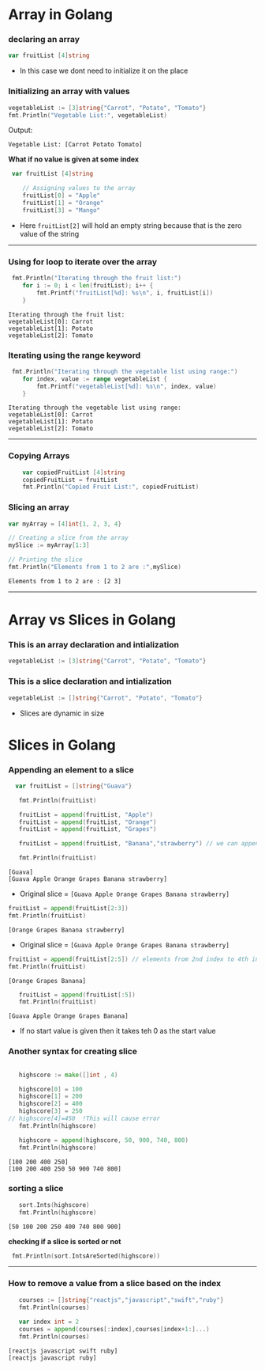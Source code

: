 # Array in Golang
### declaring an array
```go
var fruitList [4]string 
```
- In this case we dont need to initialize it on the place 

### Initializing an array with values
```go
vegetableList := [3]string{"Carrot", "Potato", "Tomato"}
fmt.Println("Vegetable List:", vegetableList)
```

Output:
```
Vegetable List: [Carrot Potato Tomato]
```
**What if no value is given at some index**
```go
 var fruitList [4]string 

    // Assigning values to the array
    fruitList[0] = "Apple"
    fruitList[1] = "Orange"
    fruitList[3] = "Mango"

```
- Here `fruitList[2]` will hold an empty string because that is the zero value of the string
--------------------------------------------------------------------------------------------
### Using for loop to iterate over the array
```go
 fmt.Println("Iterating through the fruit list:")
    for i := 0; i < len(fruitList); i++ {
        fmt.Printf("fruitList[%d]: %s\n", i, fruitList[i])
    }
```
```
Iterating through the fruit list:
vegetableList[0]: Carrot
vegetableList[1]: Potato
vegetableList[2]: Tomato
```


### Iterating using the range keyword
```go
 fmt.Println("Iterating through the vegetable list using range:")
    for index, value := range vegetableList {
        fmt.Printf("vegetableList[%d]: %s\n", index, value)
    }
```

```
Iterating through the vegetable list using range:
vegetableList[0]: Carrot
vegetableList[1]: Potato
vegetableList[2]: Tomato
```

--------------------------------------------------------------------------------------------

### Copying Arrays
```go
    var copiedFruitList [4]string
    copiedFruitList = fruitList
    fmt.Println("Copied Fruit List:", copiedFruitList)

```

### Slicing an array
```go
var myArray = [4]int{1, 2, 3, 4}

// Creating a slice from the array
mySlice := myArray[1:3]

// Printing the slice
fmt.Println("Elements from 1 to 2 are :",mySlice) 
```
```
Elements from 1 to 2 are : [2 3]
```
----------------------------------------------------------------------------------------------------------


# Array vs Slices in Golang
### This is an array declaration and intialization
```go
vegetableList := [3]string{"Carrot", "Potato", "Tomato"}

```

### This is a slice declaration and intialization
```go
vegetableList := []string{"Carrot", "Potato", "Tomato"}

```
* Slices are dynamic in size 


# Slices in Golang


### Appending an element to a slice
```go
  var fruitList = []string{"Guava"}

   fmt.Println(fruitList)

   fruitList = append(fruitList, "Apple")
   fruitList = append(fruitList, "Orange")
   fruitList = append(fruitList, "Grapes")

   fruitList = append(fruitList, "Banana","strawberry") // we can append multiple elements

   fmt.Println(fruitList)
```
```
[Guava]
[Guava Apple Orange Grapes Banana strawberry]
```
* Original slice = `[Guava Apple Orange Grapes Banana strawberry]`

```go
fruitList = append(fruitList[2:3])
fmt.Println(fruitList)
```

```
[Orange Grapes Banana strawberry]
```

* Original slice = `[Guava Apple Orange Grapes Banana strawberry]`
```go
fruitList = append(fruitList[2:5]) // elements from 2nd index to 4th index
fmt.Println(fruitList)
```
```
[Orange Grapes Banana]
```

```go
   fruitList = append(fruitList[:5])
   fmt.Println(fruitList)
```
```
[Guava Apple Orange Grapes Banana]
```
* If no start value is given then it takes teh 0 as the start value 


### Another syntax for creating slice 
```go

   highscore := make([]int , 4)

   highscore[0] = 100
   highscore[1] = 200
   highscore[2] = 400
   highscore[3] = 250
// highscore[4]=450  !This will cause error
   fmt.Println(highscore)

   highscore = append(highscore, 50, 900, 740, 800)
   fmt.Println(highscore)

```

```
[100 200 400 250]
[100 200 400 250 50 900 740 800]
```


### sorting a slice 

```go
   sort.Ints(highscore)
   fmt.Println(highscore)
```

```
[50 100 200 250 400 740 800 900]
```


**checking if a slice is sorted or not**
```go
 fmt.Println(sort.IntsAreSorted(highscore))
```

-----------------------------------------------------------
### How to remove a value from a slice based on the index 

```go
   courses := []string{"reactjs","javascript","swift","ruby"}
   fmt.Println(courses)
   
   var index int = 2 
   courses = append(courses[:index],courses[index+1:]...)
   fmt.Println(courses)
```
```
[reactjs javascript swift ruby]
[reactjs javascript ruby]
```